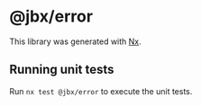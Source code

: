 # @jbx/error

This library was generated with [Nx](https://nx.dev).

## Running unit tests

Run `nx test @jbx/error` to execute the unit tests.
